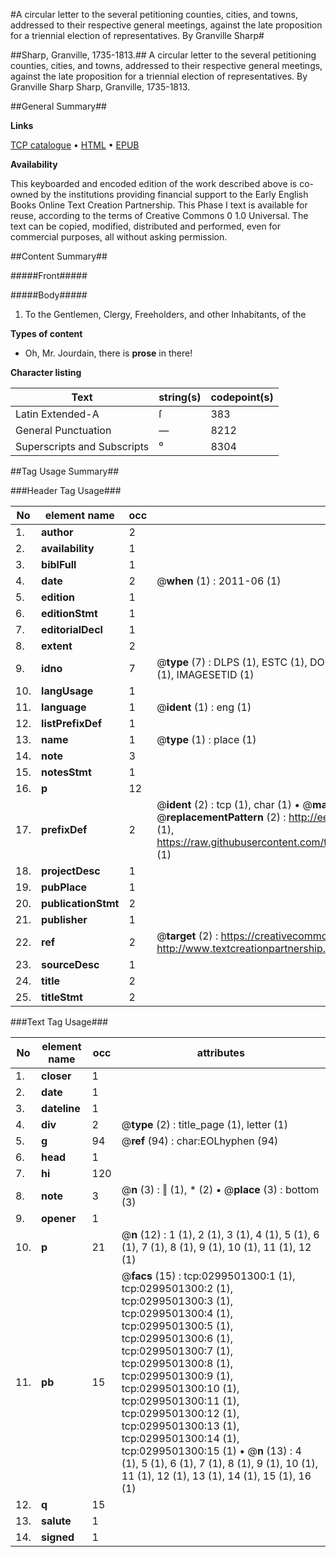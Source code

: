 #A circular letter to the several petitioning counties, cities, and towns, addressed to their respective general meetings, against the late proposition for a triennial election of representatives. By Granville Sharp#

##Sharp, Granville, 1735-1813.##
A circular letter to the several petitioning counties, cities, and towns, addressed to their respective general meetings, against the late proposition for a triennial election of representatives. By Granville Sharp
Sharp, Granville, 1735-1813.

##General Summary##

**Links**

[TCP catalogue](http://www.ota.ox.ac.uk/tcp/)  • 
[HTML](http://tei.it.ox.ac.uk/tcp/Texts-HTML/free/004/004813627.html)  • 
[EPUB](http://tei.it.ox.ac.uk/tcp/Texts-EPUB/free/004/004813627.epub)

**Availability**

This keyboarded and encoded edition of the
	       work described above is co-owned by the institutions
	       providing financial support to the Early English Books
	       Online Text Creation Partnership. This Phase I text is
	       available for reuse, according to the terms of Creative
	       Commons 0 1.0 Universal. The text can be copied,
	       modified, distributed and performed, even for
	       commercial purposes, all without asking permission.


##Content Summary##

#####Front#####

#####Body#####

1. To the Gentlemen, Clergy, Freeholders, and other Inhabitants, of the

**Types of content**

  * Oh, Mr. Jourdain, there is **prose** in there!

**Character listing**


|Text|string(s)|codepoint(s)|
|---|---|---|
|Latin Extended-A|ſ|383|
|General Punctuation|—|8212|
|Superscripts             and Subscripts|⁰|8304|

##Tag Usage Summary##

###Header Tag Usage###

|No|element name|occ|attributes|
|---|---|---|---|
|1.|__author__|2||
|2.|__availability__|1||
|3.|__biblFull__|1||
|4.|__date__|2| @__when__ (1) : 2011-06 (1)|
|5.|__edition__|1||
|6.|__editionStmt__|1||
|7.|__editorialDecl__|1||
|8.|__extent__|2||
|9.|__idno__|7| @__type__ (7) : DLPS (1), ESTC (1), DOCNO (1), TCP (1), GALEDOCNO (1), CONTENTSET (1), IMAGESETID (1)|
|10.|__langUsage__|1||
|11.|__language__|1| @__ident__ (1) : eng (1)|
|12.|__listPrefixDef__|1||
|13.|__name__|1| @__type__ (1) : place (1)|
|14.|__note__|3||
|15.|__notesStmt__|1||
|16.|__p__|12||
|17.|__prefixDef__|2| @__ident__ (2) : tcp (1), char (1)  •  @__matchPattern__ (2) : ([0-9\-]+):([0-9IVX]+) (1), (.+) (1)  •  @__replacementPattern__ (2) : http://eebo.chadwyck.com/downloadtiff?vid=$1&page=$2 (1), https://raw.githubusercontent.com/textcreationpartnership/Texts/master/tcpchars.xml#$1 (1)|
|18.|__projectDesc__|1||
|19.|__pubPlace__|1||
|20.|__publicationStmt__|2||
|21.|__publisher__|1||
|22.|__ref__|2| @__target__ (2) : https://creativecommons.org/publicdomain/zero/1.0/ (1), http://www.textcreationpartnership.org/docs/. (1)|
|23.|__sourceDesc__|1||
|24.|__title__|2||
|25.|__titleStmt__|2||


###Text Tag Usage###

|No|element name|occ|attributes|
|---|---|---|---|
|1.|__closer__|1||
|2.|__date__|1||
|3.|__dateline__|1||
|4.|__div__|2| @__type__ (2) : title_page (1), letter (1)|
|5.|__g__|94| @__ref__ (94) : char:EOLhyphen (94)|
|6.|__head__|1||
|7.|__hi__|120||
|8.|__note__|3| @__n__ (3) : ‖ (1), * (2)  •  @__place__ (3) : bottom (3)|
|9.|__opener__|1||
|10.|__p__|21| @__n__ (12) : 1 (1), 2 (1), 3 (1), 4 (1), 5 (1), 6 (1), 7 (1), 8 (1), 9 (1), 10 (1), 11 (1), 12 (1)|
|11.|__pb__|15| @__facs__ (15) : tcp:0299501300:1 (1), tcp:0299501300:2 (1), tcp:0299501300:3 (1), tcp:0299501300:4 (1), tcp:0299501300:5 (1), tcp:0299501300:6 (1), tcp:0299501300:7 (1), tcp:0299501300:8 (1), tcp:0299501300:9 (1), tcp:0299501300:10 (1), tcp:0299501300:11 (1), tcp:0299501300:12 (1), tcp:0299501300:13 (1), tcp:0299501300:14 (1), tcp:0299501300:15 (1)  •  @__n__ (13) : 4 (1), 5 (1), 6 (1), 7 (1), 8 (1), 9 (1), 10 (1), 11 (1), 12 (1), 13 (1), 14 (1), 15 (1), 16 (1)|
|12.|__q__|15||
|13.|__salute__|1||
|14.|__signed__|1||
